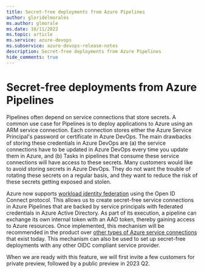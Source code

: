 ```yaml
---
title: Secret-free deployments from Azure Pipelines
author: gloridelmorales
ms.author: glmorale
ms.date: 10/11/2022
ms.topic: article
ms.service: azure-devops
ms.subservice: azure-devops-release-notes
description: Secret-free deployments from Azure Pipelines
hide_comments: true
---
```


# Secret-free deployments from Azure Pipelines

Pipelines often depend on service connections that store secrets. A common use case for Pipelines is to deploy applications to Azure using an ARM service connection. Each connection stores either the Azure Service Principal's password or certificate in Azure DevOps. The main drawbacks of storing these credentials in Azure DevOps are (a) the service connections have to be updated in Azure DevOps every time you update them in Azure, and (b) Tasks in pipelines that consume these service connections will have access to these secrets. Many customers would like to avoid storing secrets in Azure DevOps. They do not want the trouble of rotating these secrets on a regular basis, and they want to reduce the risk of these secrets getting exposed and stolen.

Azure now supports [workload identity federation](https://learn.microsoft.com/azure/active-directory/develop/workload-identity-federation) using the Open ID Connect protocol. This allows us to create secret-free service connections in Azure Pipelines that are backed by service principals with federated credentials in Azure Active Directory. As part of its execution, a pipeline can exchange its own internal token with an AAD token, thereby gaining access to Azure resources. Once implemented, this mechanism will be recommended in the product over [other types of Azure service connections](https://learn.microsoft.com/azure/devops/pipelines/library/connect-to-azure?view=azure-devops) that exist today. This mechanism can also be used to set up secret-free deployments with any other OIDC compliant service provider. 

When we are ready with this feature, we will first invite a few customers for private preview, followed by a public preview in 2023 Q2.
